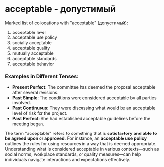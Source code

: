 # acceptable - допустимый

Marked list of collocations with "acceptable" (допустимый):

1. acceptable level  
2. acceptable use policy  
3. socially acceptable  
4. acceptable quality  
5. mutually acceptable  
6. acceptable standards  
7. acceptable behavior  

### Examples in Different Tenses:

- **Present Perfect**: The committee has deemed the proposal acceptable after several revisions.  
- **Past Simple**: The conditions were considered acceptable by all parties involved.  
- **Past Continuous**: They were discussing what would be an acceptable level of risk for the project.  
- **Past Perfect**: She had established acceptable guidelines before the meeting began.  

The term "acceptable" refers to something that is **satisfactory and able to be agreed upon or approved**. For instance, an **acceptable use policy** outlines the rules for using resources in a way that is deemed appropriate. Understanding what is considered acceptable in various contexts—such as social norms, workplace standards, or quality measures—can help individuals navigate interactions and expectations effectively.
